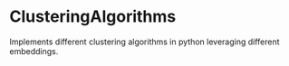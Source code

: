 # ClusteringAlgorithms
Implements different clustering algorithms in python leveraging different embeddings.
